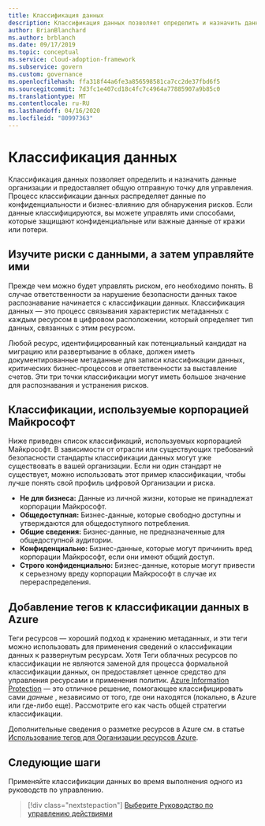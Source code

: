 ```yaml
---
title: Классификация данных
description: Классификация данных позволяет определить и назначить данные организации и предоставляет общую отправную точку для управления.
author: BrianBlanchard
ms.author: brblanch
ms.date: 09/17/2019
ms.topic: conceptual
ms.service: cloud-adoption-framework
ms.subservice: govern
ms.custom: governance
ms.openlocfilehash: ffa318f44a6fe3a856598581ca7cc2de37fbd6f5
ms.sourcegitcommit: 7d3fc1e407cd18c4fc7c4964a77885907a9b85c0
ms.translationtype: MT
ms.contentlocale: ru-RU
ms.lasthandoff: 04/16/2020
ms.locfileid: "80997363"
---
```

<!-- markdownlint-disable MD026 -->

# <a name="what-is-data-classification"></a>Классификация данных

Классификация данных позволяет определить и назначить данные организации и предоставляет общую отправную точку для управления. Процесс классификации данных распределяет данные по конфиденциальности и бизнес-влиянию для обнаружения рисков. Если данные классифицируются, вы можете управлять ими способами, которые защищают конфиденциальные или важные данные от кражи или потери.

## <a name="understand-data-risks-then-manage-them"></a>Изучите риски с данными, а затем управляйте ими

Прежде чем можно будет управлять риском, его необходимо понять. В случае ответственности за нарушение безопасности данных такое распознавание начинается с классификации данных. Классификация данных — это процесс связывания характеристик метаданных с каждым ресурсом в цифровом расположении, который определяет тип данных, связанных с этим ресурсом.

Любой ресурс, идентифицированный как потенциальный кандидат на миграцию или развертывание в облаке, должен иметь документированные метаданные для записи классификации данных, критических бизнес-процессов и ответственности за выставление счетов. Эти три точки классификации могут иметь большое значение для распознавания и устранения рисков.

## <a name="classifications-microsoft-uses"></a>Классификации, используемые корпорацией Майкрософт

Ниже приведен список классификаций, используемых корпорацией Майкрософт. В зависимости от отрасли или существующих требований безопасности стандарты классификации данных могут уже существовать в вашей организации. Если ни один стандарт не существует, можно использовать этот пример классификации, чтобы лучше понять свой профиль цифровой Организации и риска.

- **Не для бизнеса:** Данные из личной жизни, которые не принадлежат корпорации Майкрософт.
- **Общедоступная:** Бизнес-данные, которые свободно доступны и утверждаются для общедоступного потребления.
- **Общие сведения:** Бизнес-данные, не предназначенные для общедоступной аудитории.
- **Конфиденциально:** Бизнес-данные, которые могут причинить вред корпорации Майкрософт, если они имеют общий доступ.
- **Строго конфиденциально:** Бизнес-данные, которые могут привести к серьезному вреду корпорации Майкрософт в случае их перераспределения.

## <a name="tagging-data-classification-in-azure"></a>Добавление тегов к классификации данных в Azure

Теги ресурсов — хороший подход к хранению метаданных, и эти теги можно использовать для применения сведений о классификации данных к развернутым ресурсам. Хотя Теги облачных ресурсов по классификации не являются заменой для процесса формальной классификации данных, он предоставляет ценное средство для управления ресурсами и применения политик. [Azure Information Protection](https://docs.microsoft.com/azure/information-protection/what-is-information-protection) — это отличное решение, помогающее классифицировать сами _данные_ , независимо от того, где они находятся (локально, в Azure или где-либо еще). Рассмотрите его как часть общей стратегии классификации.

Дополнительные сведения о разметке ресурсов в Azure см. в статье [Использование тегов для Организации ресурсов Azure](https://docs.microsoft.com/azure/azure-resource-manager/management/tag-resources).

## <a name="next-steps"></a>Следующие шаги

Применяйте классификации данных во время выполнения одного из руководств по управлению.

> [!div class="nextstepaction"]
> [Выберите Руководство по управлению действиями](../guides/index.md)
